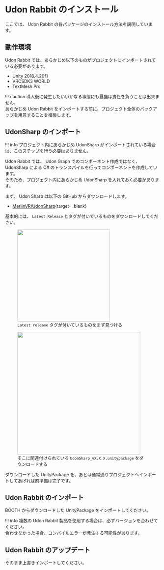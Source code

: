 # Udon Rabbit のインストール

ここでは、 Udon Rabbit の各パッケージのインストール方法を説明しています。

## 動作環境

Udon Rabbit では、あらかじめ以下のものがプロジェクトにインポートされている必要があります。

-   Unity 2018.4.20f1
-   VRCSDK3 WORLD
-   TextMesh Pro

<!-- prettier-ignore-start -->
!!! caution
    導入後に発生したいいかなる事態にも夏猫は責任を負うことは出来ません。  
    あらかじめ Udon Rabbit をインポートする前に、プロジェクト全体のバックアップを用意することを推奨します。
<!-- prettier-ignore-end -->

## UdonSharp のインポート

<!-- prettier-ignore-start -->
!!! info
    プロジェクト内にあらかじめ UdonSharp がインポートされている場合は、このステップを行う必要はありません。
<!-- prettier-ignore-end -->

Udon Rabbit では、 Udon Graph でのコンポーネント作成ではなく、 UdonSharp による C# のトランスパイルを行ってコンポーネントを作成しています。  
そのため、プロジェクト内にあらかじめ UdonSharp を入れておく必要があります。

まず、 Udon Sharp は以下の GitHub からダウンロードします。

-   [MerlinVR/UdonSharp](https://github.com/MerlinVR/UdonSharp/releases){target=\_blank}

基本的には、 `Latest Release` とタグが付いているものをダウンロードしてください。

<figure>
  <img src="https://assets.mochizuki.moe/docs/udon-rabbit/common/udon-rabbit-common-step-1.png" width="300px" data-zoomable="true">
  <figcaption><code>Latest release</code> タグが付いているものをまず見つける</figcaption>
</figure>

<figure>
  <img src="https://assets.mochizuki.moe/docs/udon-rabbit/common/udon-rabbit-common-step-2.png" width="400px" data-zoomable="true">
  <figcaption>そこに関連付けられている <code>UdonSharp_vX.X.X.unitypackage</code> をダウンロードする</figcaption>
</figure>

ダウンロードした UnityPackage を、あとは通常通りプロジェクトへインポートしてあげれば前準備は完了です。

## Udon Rabbit のインポート

BOOTH からダウンロードした UnityPackage をインポートしてください。

<!-- prettier-ignore-start -->
!!! info
    複数の Udon Rabbit 製品を使用する場合は、必ずバージョンを合わせてください。  
    合わせなかった場合、コンパイルエラーが発生する可能性があります。
<!-- prettier-ignore-end -->

## Udon Rabbit のアップデート

そのまま上書きインポートしてください。
